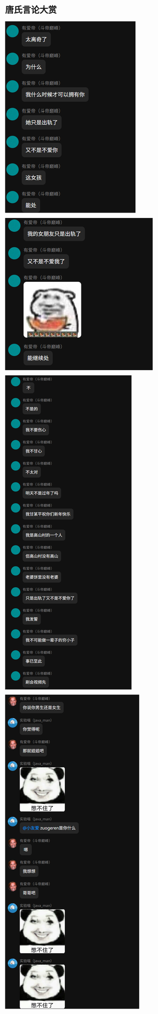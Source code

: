 # 唐氏言论大赏

![image](images/tang.png)

![image](images/tang2.png)

![image](images/tang3.png)

![image](images/tang4.png)